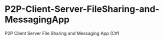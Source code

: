 # P2P-Client-Server-FileSharing-and-MessagingApp
P2P Client Server File Sharing and Messaging App (C#)
